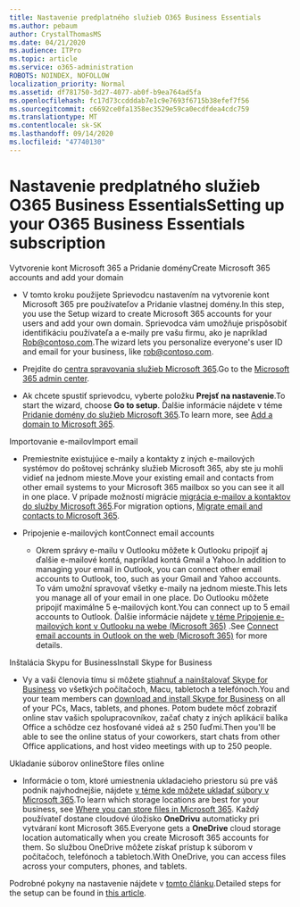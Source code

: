 ```yaml
---
title: Nastavenie predplatného služieb O365 Business Essentials
ms.author: pebaum
author: CrystalThomasMS
ms.date: 04/21/2020
ms.audience: ITPro
ms.topic: article
ms.service: o365-administration
ROBOTS: NOINDEX, NOFOLLOW
localization_priority: Normal
ms.assetid: df781750-3d27-4077-ab0f-b9ea764ad5fa
ms.openlocfilehash: fc17d73ccdddab7e1c9e7693f6715b38efef7f56
ms.sourcegitcommit: c6692ce0fa1358ec3529e59ca0ecdfdea4cdc759
ms.translationtype: MT
ms.contentlocale: sk-SK
ms.lasthandoff: 09/14/2020
ms.locfileid: "47740130"
---
```

# <a name="setting-up-your-o365-business-essentials-subscription"></a><span data-ttu-id="1572e-102">Nastavenie predplatného služieb O365 Business Essentials</span><span class="sxs-lookup"><span data-stu-id="1572e-102">Setting up your O365 Business Essentials subscription</span></span>

<span data-ttu-id="1572e-103">Vytvorenie kont Microsoft 365 a Pridanie domény</span><span class="sxs-lookup"><span data-stu-id="1572e-103">Create Microsoft 365 accounts and add your domain</span></span>
  
- <span data-ttu-id="1572e-104">V tomto kroku použijete Sprievodcu nastavením na vytvorenie kont Microsoft 365 pre používateľov a Pridanie vlastnej domény.</span><span class="sxs-lookup"><span data-stu-id="1572e-104">In this step, you use the Setup wizard to create Microsoft 365 accounts for your users and add your own domain.</span></span> <span data-ttu-id="1572e-105">Sprievodca vám umožňuje prispôsobiť identifikáciu používateľa a e-maily pre vašu firmu, ako je napríklad [Rob@contoso.com](mailto:rob@contoso.com).</span><span class="sxs-lookup"><span data-stu-id="1572e-105">The wizard lets you personalize everyone's user ID and email for your business, like [rob@contoso.com](mailto:rob@contoso.com).</span></span>
    
- <span data-ttu-id="1572e-106">Prejdite do [centra spravovania služieb Microsoft 365](https://login.partner.microsoftonline.cn/).</span><span class="sxs-lookup"><span data-stu-id="1572e-106">Go to the [Microsoft 365 admin center](https://login.partner.microsoftonline.cn/).</span></span>
    
- <span data-ttu-id="1572e-107">Ak chcete spustiť sprievodcu, vyberte položku **Prejsť na nastavenie**.</span><span class="sxs-lookup"><span data-stu-id="1572e-107">To start the wizard, choose **Go to setup**.</span></span> <span data-ttu-id="1572e-108">Ďalšie informácie nájdete v téme [Pridanie domény do služieb Microsoft 365](https://docs.microsoft.com/microsoft-365/admin/setup/add-domain).</span><span class="sxs-lookup"><span data-stu-id="1572e-108">To learn more, see [Add a domain to Microsoft 365](https://docs.microsoft.com/microsoft-365/admin/setup/add-domain).</span></span>
    
<span data-ttu-id="1572e-109">Importovanie e-mailov</span><span class="sxs-lookup"><span data-stu-id="1572e-109">Import email</span></span>
  
- <span data-ttu-id="1572e-110">Premiestnite existujúce e-maily a kontakty z iných e-mailových systémov do poštovej schránky služieb Microsoft 365, aby ste ju mohli vidieť na jednom mieste.</span><span class="sxs-lookup"><span data-stu-id="1572e-110">Move your existing email and contacts from other email systems to your Microsoft 365 mailbox so you can see it all in one place.</span></span> <span data-ttu-id="1572e-111">V prípade možností migrácie [migrácia e-mailov a kontaktov do služby Microsoft 365](https://docs.microsoft.com/microsoft-365/admin/setup/migrate-email-and-contacts-admin).</span><span class="sxs-lookup"><span data-stu-id="1572e-111">For migration options, [Migrate email and contacts to Microsoft 365](https://docs.microsoft.com/microsoft-365/admin/setup/migrate-email-and-contacts-admin).</span></span>
    
- <span data-ttu-id="1572e-112">Pripojenie e-mailových kont</span><span class="sxs-lookup"><span data-stu-id="1572e-112">Connect email accounts</span></span>
    
  - <span data-ttu-id="1572e-113">Okrem správy e-mailu v Outlooku môžete k Outlooku pripojiť aj ďalšie e-mailové kontá, napríklad kontá Gmail a Yahoo.</span><span class="sxs-lookup"><span data-stu-id="1572e-113">In addition to managing your email in Outlook, you can connect other email accounts to Outlook, too, such as your Gmail and Yahoo accounts.</span></span> <span data-ttu-id="1572e-114">To vám umožní spravovať všetky e-maily na jednom mieste.</span><span class="sxs-lookup"><span data-stu-id="1572e-114">This lets you manage all of your email in one place.</span></span> <span data-ttu-id="1572e-115">Do Outlooku môžete pripojiť maximálne 5 e-mailových kont.</span><span class="sxs-lookup"><span data-stu-id="1572e-115">You can connect up to 5 email accounts to Outlook.</span></span> <span data-ttu-id="1572e-116">Ďalšie informácie nájdete [v téme Pripojenie e-mailových kont v Outlooku na webe (Microsoft 365)](https://support.office.com/Article/Connect-email-accounts-in-Outlook-on-the-web-Office-365-d7012ff0-924f-4f78-8aca-c3912d886c4d) .</span><span class="sxs-lookup"><span data-stu-id="1572e-116">See [Connect email accounts in Outlook on the web (Microsoft 365)](https://support.office.com/Article/Connect-email-accounts-in-Outlook-on-the-web-Office-365-d7012ff0-924f-4f78-8aca-c3912d886c4d) for more details.</span></span> 
    
<span data-ttu-id="1572e-117">Inštalácia Skypu for Business</span><span class="sxs-lookup"><span data-stu-id="1572e-117">Install Skype for Business</span></span>
  
- <span data-ttu-id="1572e-118">Vy a vaši členovia tímu si môžete [stiahnuť a nainštalovať Skype for Business](https://support.office.com/Article/download-and-install-Skype-for-Business-8a0d4da8-9d58-44f9-9759-5c8f340cb3fb) vo všetkých počítačoch, Macu, tabletoch a telefónoch.</span><span class="sxs-lookup"><span data-stu-id="1572e-118">You and your team members can [download and install Skype for Business](https://support.office.com/Article/download-and-install-Skype-for-Business-8a0d4da8-9d58-44f9-9759-5c8f340cb3fb) on all of your PCs, Macs, tablets, and phones.</span></span> <span data-ttu-id="1572e-119">Potom budete môcť zobraziť online stav vašich spolupracovníkov, začať chaty z iných aplikácií balíka Office a schôdze cez hosťované videá až s 250 ľuďmi.</span><span class="sxs-lookup"><span data-stu-id="1572e-119">Then you'll be able to see the online status of your coworkers, start chats from other Office applications, and host video meetings with up to 250 people.</span></span> 
    
<span data-ttu-id="1572e-120">Ukladanie súborov online</span><span class="sxs-lookup"><span data-stu-id="1572e-120">Store files online</span></span>
  
- <span data-ttu-id="1572e-121">Informácie o tom, ktoré umiestnenia ukladacieho priestoru sú pre váš podnik najvhodnejšie, nájdete [v téme kde môžete ukladať súbory v Microsoft 365](https://support.office.com/article/c7c20284-bc94-47f4-9728-d28e9daf0790.aspx).</span><span class="sxs-lookup"><span data-stu-id="1572e-121">To learn which storage locations are best for your business, see [Where you can store files in Microsoft 365](https://support.office.com/article/c7c20284-bc94-47f4-9728-d28e9daf0790.aspx).</span></span> <span data-ttu-id="1572e-122">Každý používateľ dostane cloudové úložisko **OneDrivu** automaticky pri vytváraní kont Microsoft 365.</span><span class="sxs-lookup"><span data-stu-id="1572e-122">Everyone gets a **OneDrive** cloud storage location automatically when you create Microsoft 365 accounts for them.</span></span> <span data-ttu-id="1572e-123">So službou OneDrive môžete získať prístup k súborom v počítačoch, telefónoch a tabletoch.</span><span class="sxs-lookup"><span data-stu-id="1572e-123">With OneDrive, you can access files across your computers, phones, and tablets.</span></span> 
    
<span data-ttu-id="1572e-124">Podrobné pokyny na nastavenie nájdete v [tomto článku](https://docs.microsoft.com/microsoft-365/admin/setup/setup).</span><span class="sxs-lookup"><span data-stu-id="1572e-124">Detailed steps for the setup can be found in [this article](https://docs.microsoft.com/microsoft-365/admin/setup/setup).</span></span>
  

